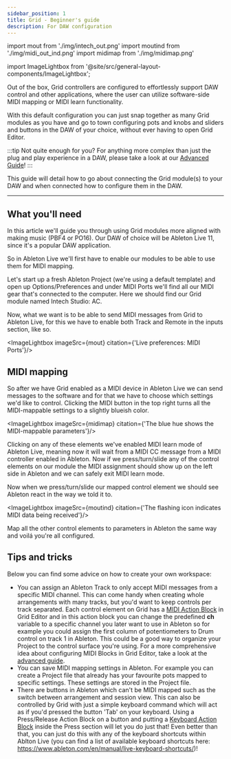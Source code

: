 ```yaml
---
sidebar_position: 1
title: Grid - Beginner's guide
description: For DAW configuration
---
```


import mout from './img/intech_out.png'
import moutind from './img/midi_out_ind.png'
import midimap from './img/midimap.png'


import ImageLightbox from '@site/src/general-layout-components/ImageLightbox';


Out of the box, Grid controllers are configured to effortlessly support DAW control and other applications, where the user can utilize software-side MIDI mapping or MIDI learn functionality.

With this default configuration you can just snap together as many Grid modules as you have and go to town configuring pots and knobs and sliders and buttons in the DAW of your choice, without ever having to open Grid Editor.

:::tip Not quite enough for you?
For anything more complex than just the plug and play experience in a DAW, please take a look at our [Advanced Guide](../guide/advanced.md)!
:::

This guide will detail how to go about connecting the Grid module(s) to your DAW and when connected how to configure them in the DAW.

---

## What you'll need

In this article we'll guide you through using Grid modules more aligned with making music (PBF4 or PO16). Our DAW of choice will be Ableton Live 11, since it's a popular DAW application.

So in Ableton Live we'll first have to enable our modules to be able to use them for MIDI mapping.

Let's start up a fresh Ableton Project (we're using a default template) and open up Options/Preferences and under MIDI Ports we'll find all our MIDI gear that's connected to the computer. Here we should find our Grid module named Intech Studio: AC.

Now, what we want is to be able to send MIDI messages from Grid to Ableton Live, for this we have to enable both Track and Remote in the inputs section, like so.

<ImageLightbox imageSrc={mout} citation={'Live preferences: MIDI Ports'}/>


## MIDI mapping

So after we have Grid enabled as a MIDI device in Ableton Live we can send messages to the software and for that we have to choose which settings we'd like to control. Clicking the MIDI button in the top right turns all the MIDI-mappable settings to a slightly blueish color.

<ImageLightbox imageSrc={midimap} citation={'The blue hue shows the MIDI-mappable parameters'}/>

Clicking on any of these elements we've enabled MIDI learn mode of Ableton Live, meaning now it will wait from a MIDI CC message from a MIDI controller enabled in Ableton. Now if we press/turn/slide any of the control elements on our module the MIDI assignment should show up on the left side in Ableton and we can safely exit MIDI learn mode.

Now when we press/turn/slide our mapped control element we should see Ableton react in the way we told it to.

<ImageLightbox imageSrc={moutind} citation={'The flashing icon indicates MIDI data being received'}/>

Map all the other control elements to parameters in Ableton the same way and voilá you're all configured.

## Tips and tricks

Below you can find some advice on how to create your own workspace:

- You can assign an Ableton Track to only accept MIDI messages from a specific MIDI channel. This can come handy when creating whole arrangements with many tracks, but you'd want to keep controls per track separated. Each control element on Grid has a [MIDI Action Block](/docs/wiki/actions/midi/midi.md) in Grid Editor and in this action block you can change the predefined **ch** variable to a specific channel you later want to use in Ableton so for example you could assign the first column of potentiometers to Drum control on track 1 in Ableton. This could be a good way to organize your Project to the control surface you're using. For a more comprehensive idea about configuring MIDI Blocks in Grid Editor, take a look at the [advanced guide](../guide/advanced).
- You can save MIDI mapping settings in Ableton. For example you can create a Project file that already has your favourite pots mapped to specific settings. These settings are stored in the Project file.
- There are buttons in Ableton which can't be MIDI mapped such as the switch between arrangement and session view. This can also be controlled by Grid with just a simple keyboard command which will act as if you'd pressed the button 'Tab' on your keyboard. Using a Press/Release Action Block on a button and putting a [Keyboard Action Block](/docs/wiki/actions/keyboard-and-mouse/keyboard.md) inside the Press section will let you do just that!
  Even better than that, you can just do this with any of the keyboard shortcuts within Ablton Live (you can find a list of available keyboard shortcuts here: https://www.ableton.com/en/manual/live-keyboard-shortcuts/)!
